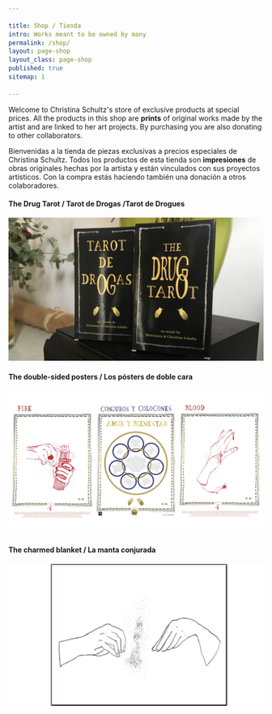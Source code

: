 ```yaml
---

title: Shop / Tienda
intro: Works meant to be owned by many
permalink: /shop/
layout: page-shop
layout_class: page-shop
published: true
sitemap: 1

---
```


Welcome to Christina Schultz's store of exclusive products at special prices.
All the products in this shop are **prints** of original works made by the artist and are linked to her art projects. By purchasing you are also donating to other collaborators.

Bienvenidas a la tienda de piezas exclusivas a precios especiales de Christina Schultz.
Todos los productos de esta tienda son **impresiones** de obras originales hechas por la artista y están vinculados con sus proyectos artísticos. Con la compra estás haciendo también una donación a otros colaboradores.

#### The Drug Tarot / Tarot de Drogas /Tarot de Drogues

[![Tarot de Drogas](/media/images/DrugTarot1.jpg)](/shop-tarot)


#### The double-sided posters / Los pósters de doble cara

[![The double-sided poster](/media/images/posterconjuros.jpg)](/shop-posters)

#### The charmed blanket / La manta conjurada

[![The charmed blanked](/media/images/MantaDibujo.jpg)](/shop-manta)